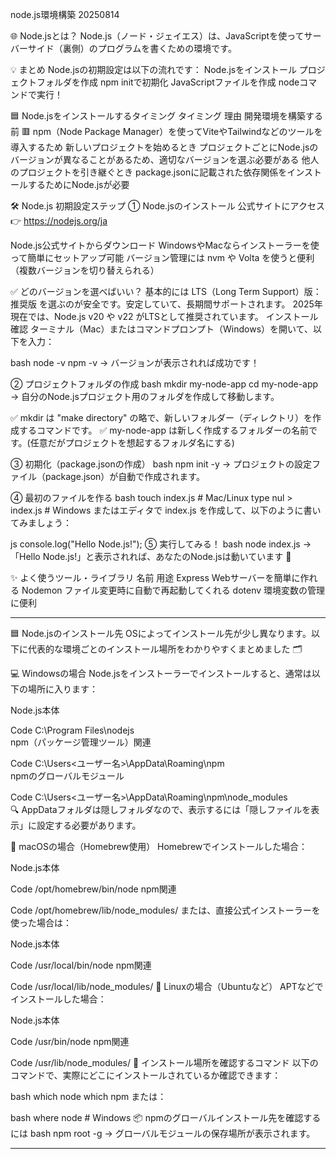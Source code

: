 node.js環境構築 20250814

🌐 Node.jsとは？
Node.js（ノード・ジェイエス）は、JavaScriptを使ってサーバーサイド（裏側）のプログラムを書くための環境です。

💡 まとめ
Node.jsの初期設定は以下の流れです：
Node.jsをインストール
プロジェクトフォルダを作成
npm initで初期化
JavaScriptファイルを作成
nodeコマンドで実行！

🟦 Node.jsをインストールするタイミング
タイミング	                            理由
開発環境を構築する前	           🟥 npm（Node Package Manager）を使ってViteやTailwindなどのツールを導入するため
新しいプロジェクトを始めるとき	    プロジェクトごとにNode.jsのバージョンが異なることがあるため、適切なバージョンを選ぶ必要がある
他人のプロジェクトを引き継ぐとき	package.jsonに記載された依存関係をインストールするためにNode.jsが必要


🛠️ Node.js 初期設定ステップ
① Node.jsのインストール
公式サイトにアクセス 👉 https://nodejs.org/ja

Node.js公式サイトからダウンロード
WindowsやMacならインストーラーを使って簡単にセットアップ可能
バージョン管理には nvm や Volta を使うと便利（複数バージョンを切り替えられる）

✅ どのバージョンを選べばいい？
基本的には LTS（Long Term Support）版：推奨版 を選ぶのが安全です。安定していて、長期間サポートされます。 
2025年現在では、Node.js v20 や v22 がLTSとして推奨されています。
インストール確認 ターミナル（Mac）またはコマンドプロンプト（Windows）を開いて、以下を入力：

bash
node -v
npm -v
→ バージョンが表示されれば成功です！

② プロジェクトフォルダの作成
bash
mkdir my-node-app
cd my-node-app
→ 自分のNode.jsプロジェクト用のフォルダを作成して移動します。

✅ mkdir は "make directory" の略で、新しいフォルダー（ディレクトリ）を作成するコマンドです。
✅ my-node-app は新しく作成するフォルダーの名前です。(任意だがプロジェクトを想起するフォルダ名にする)

③ 初期化（package.jsonの作成）
bash
npm init -y
→ プロジェクトの設定ファイル（package.json）が自動で作成されます。

④ 最初のファイルを作る
bash
touch index.js   # Mac/Linux
type nul > index.js   # Windows
またはエディタで index.js を作成して、以下のように書いてみましょう：

js
console.log("Hello Node.js!");
⑤ 実行してみる！
bash
node index.js
→ 「Hello Node.js!」と表示されれば、あなたのNode.jsは動いています 🎉

✨ よく使うツール・ライブラリ
名前	用途
Express	Webサーバーを簡単に作れる
Nodemon	ファイル変更時に自動で再起動してくれる
dotenv	環境変数の管理に便利

********************************************************************************************************************************

🟦 Node.jsのインストール先
OSによってインストール先が少し異なります。以下に代表的な環境ごとのインストール場所をわかりやすくまとめました 🗂️

💻 Windowsの場合
Node.jsをインストーラーでインストールすると、通常は以下の場所に入ります：

Node.js本体

Code
C:\Program Files\nodejs\
npm（パッケージ管理ツール）関連

Code
C:\Users\<ユーザー名>\AppData\Roaming\npm\
npmのグローバルモジュール

Code
C:\Users\<ユーザー名>\AppData\Roaming\npm\node_modules\
🔍 AppDataフォルダは隠しフォルダなので、表示するには「隠しファイルを表示」に設定する必要があります。

🍎 macOSの場合（Homebrew使用）
Homebrewでインストールした場合：

Node.js本体

Code
/opt/homebrew/bin/node
npm関連

Code
/opt/homebrew/lib/node_modules/
または、直接公式インストーラーを使った場合は：

Node.js本体

Code
/usr/local/bin/node
npm関連

Code
/usr/local/lib/node_modules/
🐧 Linuxの場合（Ubuntuなど）
APTなどでインストールした場合：

Node.js本体

Code
/usr/bin/node
npm関連

Code
/usr/lib/node_modules/
🔧 インストール場所を確認するコマンド
以下のコマンドで、実際にどこにインストールされているか確認できます：

bash
which node
which npm
または：

bash
where node   # Windows
📦 npmのグローバルインストール先を確認するには
bash
npm root -g
→ グローバルモジュールの保存場所が表示されます。

********************************************************************************************************************************

